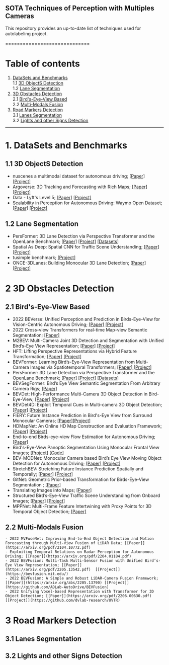 ## SOTA Techniques of Perception with Multiples Cameras

This repository provides an up-to-date list of techniques used for autolabeling project. 
 
=============================
# Table of contents
1.  [DataSets and Benchmarks](#1)  
    1.1 [3D ObjectS Detection](#1.1)  
    1.2 [Lane Segmentation](#1.2)    
2. [3D Obstacles Detection](#2)  
    2.1 [Bird's-Eye-View Based](#2.1)  
    2.2 [Multi-Modals Fusion](#2.2)    
3. [Road Markers Detection](#3)  
    3.1 [Lanes Segmentation](#3.1)  
    3.2 [Lights and other Signs Detection](#3.2)  

----------------------------------
# 1. DataSets and Benchmarks <a name="1"></a>  
## 1.1 3D ObjectS Detection<a name="1.1"></a>
  - nuscenes a multimodal dataset for autonomous driving; [[Paper]](https://arxiv.org/pdf/1903.11027.pdf) [[Project]](https://www.nuscenes.org/) 
  - Argoverse: 3D Tracking and Forecasting with Rich Maps; [[Paper]](https://arxiv.org/pdf/1911.02620.pdf) [[Project]](https://www.argoverse.org/) 
  - Data - Lyft's Level 5; [[Paper]](https://arxiv.org/pdf/2006.14480.pdf) [[Project]](https://level-5.global/data/)
  - Scalability in Perception for Autonomous Driving: Waymo Open Dataset; [[Paper]](https://arxiv.org/pdf/1912.04838.pdf) [[Project]](https://waymo.com/open/) 
  
## 1.2 Lane Segmentation<a name="1.2"></a>  
 - PersFormer: 3D Lane Detection via Perspective Transformer and the OpenLane Benchmark; [[Paper]](https://arxiv.org/pdf/2203.11089.pdf) [[Project]](https://github.com/OpenPerceptionX/PersFormer_3DLane) [[Datasets]](https://github.com/OpenPerceptionX/OpenLane)  
 - Spatial As Deep: Spatial CNN for Traffic Scene Understanding; [[Paper]](https://arxiv.org/pdf/1712.06080.pdf) [[Project]](https://xingangpan.github.io/projects/CULane.html)  
 - tusimple benchmark; [[Project]](https://github.com/TuSimple/tusimple-benchmark/tree/master/doc/lane_detection)   
 - ONCE-3DLanes: Building Monocular 3D Lane Detection; [[Paper]](https://arxiv.org/pdf/2205.00301.pdf) [[Project]](https://once-3dlanes.github.io/)  
 

# 2 3D Obstacles Detection <a name="2"></a>   
## 2.1 Bird's-Eye-View Based<a name="2.1"></a> 
  - 2022 BEVerse: Unified Perception and Prediction in Birds-Eye-View for Vision-Centric Autonomous Driving; [[Paper]](https://arxiv.org/pdf/2205.09743.pdf) [[Project]](https://github.com/zhangyp15/BEVerse)
  - 2022 Cross-view Transformers for real-time Map-view Semantic Segmentation; [[Paper]](http://www.philkr.net/media/zhou2022crossview.pdf)
  - M2BEV: Multi-Camera Joint 3D Detection and Segmentation with Unified Bird’s-Eye View Representation; [[Paper]](https://arxiv.org/pdf/2204.05088.pdf) [[Project]](https://xieenze.github.io/projects/m2bev/) 
  - HFT: Lifting Perspective Representations via Hybrid Feature Transformation; [[Paper]](https://arxiv.org/pdf/2204.05068.pdf) [[Project]](https://github.com/JiayuZou2020/HFT) 
  - BEVFormer: Learning Bird’s-Eye-View Representation from Multi-Camera Images via Spatiotemporal Transformers; [[Paper]](https://arxiv.org/pdf/2203.17270.pdf) [[Project]](https://github.com/zhiqi-li/BEVFormer)
  - PersFormer: 3D Lane Detection via Perspective Transformer and the OpenLane Benchmark; [[Paper]](https://arxiv.org/pdf/2203.11089.pdf) [[Project]](https://github.com/OpenPerceptionX/PersFormer_3DLane) [[Datasets]](https://github.com/OpenPerceptionX/OpenLane)
   - BEVSegFormer: Bird’s Eye View Semantic Segmentation From Arbitrary Camera Rigs; [[Paper]](https://arxiv.org/pdf/2203.04050.pdf)
   - BEVDet: High-Performance Multi-Camera 3D Object Detection in Bird-Eye-View; [[Paper]](https://arxiv.org/pdf/2112.11790.pdf) [[Project]](https://github.com/HuangJunJie2017/BEVDet) 
   - BEVDet4D: Exploit Temporal Cues in Multi-camera 3D Object Detection; [[Paper]](https://arxiv.org/pdf/2203.17054.pdf) [[Project]](https://github.com/HuangJunJie2017/BEVDet) 
   - FIERY: Future Instance Prediction in Bird's-Eye View from Surround Monocular Cameras; [[Paper]](https://arxiv.org/pdf/2104.10490.pdf)[[Project]](https://github.com/wayveai/fiery) 
   - HDMapNet: An Online HD Map Construction and Evaluation Framework; [[Paper]](https://arxiv.org/pdf/2107.06307.pdf) [[Project]](https://github.com/Tsinghua-MARS-Lab/HDMapNet)  
   - End-to-end Birds-eye-view Flow Estimation for Autonomous Driving; [[Paper]](https://arxiv.org/pdf/2008.01179.pdf)  
   - Bird's-Eye-View Panoptic Segmentation Using Monocular Frontal View Images; [[Project]](http://panoptic-bev.cs.uni-freiburg.de/#main)  [[Code]](https://github.com/robot-learning-freiburg/PanopticBEV)  
   - BEV-MODNet: Monocular Camera based Bird’s Eye View Moving Object Detection for Autonomous Driving; [[Paper]](https://arxiv.org/pdf/2107.04937.pdf)  [[Project]](https://sites.google.com/view/bev-modnet)  
   - StretchBEV: Stretching Future Instance Prediction Spatially and Temporally; [[Paper]](https://arxiv.org/pdf/2203.13641.pdf)  [[Project]](https://sites.google.com/view/bev-modnet)  
   -  GitNet: Geometric Prior-based Transformation for Birds-Eye-View Segmentation ; [[Paper]](https://arxiv.org/pdf/2204.07733.pdf) 
   -  Translating Images into Maps; [[Paper]](https://arxiv.org/pdf/2110.00966.pdf) 
   -  Structured Bird’s-Eye-View Traffic Scene Understanding from Onboard Images; [[Paper]](https://arxiv.org/pdf/2110.01997.pdf) [[Project]](https://github.com/ybarancan/STSU)  
   -  MPPNet: Multi-Frame Feature Intertwining with Proxy Points for 3D Temporal Object Detection; [[Paper]](https://arxiv.org/pdf/2205.05979.pdf)  

## 2.2 Multi-Modals Fusion<a name="2.2"></a>   
    - 2022 MVFuseNet: Improving End-to-End Object Detection and Motion Forecasting through Multi-View Fusion of LiDAR Data; [[Paper]](https://arxiv.org/pdf/2104.10772.pdf)  
    - Exploiting Temporal Relations on Radar Perception for Autonomous Driving; [[Paper]](https://arxiv.org/pdf/2204.01184.pdf)  
    - 2022 BEVFusion: Multi-Task Multi-Sensor Fusion with Unified Bird’s-Eye View Representation; [[Paper]](https://arxiv.org/pdf/2205.13542.pdf)  [[Project]](https://bevfusion.mit.edu/)  
    - 2022 BEVFusion: A Simple and Robust LiDAR-Camera Fusion Framework; [[Paper]](https://arxiv.org/abs/2205.13790) [[Project]](https://github.com/ADLab-AutoDrive/BEVFusion) 
    - 2022 Unifying Voxel-based Representation with Transformer for 3D Object Detection; [[Paper]](https://arxiv.org/pdf/2206.00630.pdf) [[Project]](https://github.com/dvlab-research/UVTR) 
    
# 3 Road Markers Detection <a name="3"></a>   
## 3.1 Lanes Segmentation<a name="3.1"></a>   
## 3.2 Lights and other Signs Detection<a name="3.2"></a>   


 
